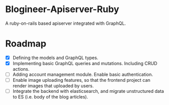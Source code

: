 # Blogineer-Apiserver-Ruby

A ruby-on-rails based apiserver integrated with GraphQL.

# Roadmap

- [x] Defining the models and GraphQL types.
- [x] Implementing basic GraphQL queries and mutations. Including CRUD actions.
- [ ] Adding account management module. Enable basic authentication.
- [ ] Enable image uploading features, so that the frontend project can render images that uploaded by users.
- [ ] Integrate the backend with elasticsearch, and migrate unstructured data to ES (i.e. body of the blog articles).